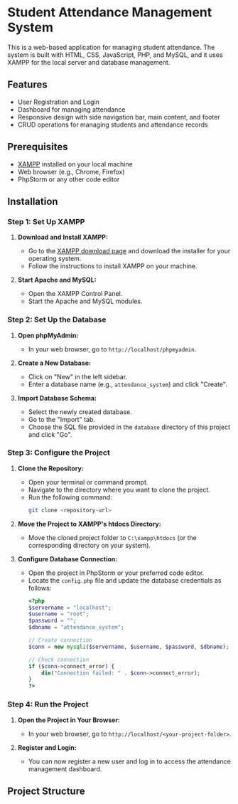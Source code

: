 # Student Attendance Management System

This is a web-based application for managing student attendance. The system is built with HTML, CSS, JavaScript, PHP, and MySQL, and it uses XAMPP for the local server and database management.

## Features

- User Registration and Login
- Dashboard for managing attendance
- Responsive design with side navigation bar, main content, and footer
- CRUD operations for managing students and attendance records

## Prerequisites

- [XAMPP](https://www.apachefriends.org/index.html) installed on your local machine
- Web browser (e.g., Chrome, Firefox)
- PhpStorm or any other code editor

## Installation

### Step 1: Set Up XAMPP

1. **Download and Install XAMPP:**
   - Go to the [XAMPP download page](https://www.apachefriends.org/index.html) and download the installer for your operating system.
   - Follow the instructions to install XAMPP on your machine.

2. **Start Apache and MySQL:**
   - Open the XAMPP Control Panel.
   - Start the Apache and MySQL modules.

### Step 2: Set Up the Database

1. **Open phpMyAdmin:**
   - In your web browser, go to `http://localhost/phpmyadmin`.

2. **Create a New Database:**
   - Click on "New" in the left sidebar.
   - Enter a database name (e.g., `attendance_system`) and click "Create".

3. **Import Database Schema:**
   - Select the newly created database.
   - Go to the "Import" tab.
   - Choose the SQL file provided in the `database` directory of this project and click "Go".

### Step 3: Configure the Project

1. **Clone the Repository:**
   - Open your terminal or command prompt.
   - Navigate to the directory where you want to clone the project.
   - Run the following command:
     ```sh
     git clone <repository-url>
     ```

2. **Move the Project to XAMPP's htdocs Directory:**
   - Move the cloned project folder to `C:\xampp\htdocs` (or the corresponding directory on your system).

3. **Configure Database Connection:**
   - Open the project in PhpStorm or your preferred code editor.
   - Locate the `config.php` file and update the database credentials as follows:
     ```php
     <?php
     $servername = "localhost";
     $username = "root";
     $password = "";
     $dbname = "attendance_system";

     // Create connection
     $conn = new mysqli($servername, $username, $password, $dbname);

     // Check connection
     if ($conn->connect_error) {
         die("Connection failed: " . $conn->connect_error);
     }
     ?>
     ```

### Step 4: Run the Project

1. **Open the Project in Your Browser:**
   - In your web browser, go to `http://localhost/<your-project-folder>`.

2. **Register and Login:**
   - You can now register a new user and log in to access the attendance management dashboard.

## Project Structure

